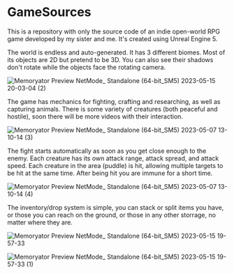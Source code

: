 # GameSources
This is a repository with only the source code of an indie open-world RPG game developed by my sister and me.
It's created using Unreal Engine 5. 
  
  
The world is endless and auto-generated. It has 3 different biomes. Most of its objects are 2D but pretend to be 3D. You can also see their shadows don't rotate while the objects face the rotating camera.

![Memoryator Preview  NetMode_ Standalone  (64-bit_SM5) 2023-05-15 20-03-04 (2)](https://github.com/GregoryBolshakov/GameSources/assets/19948668/86c42d7e-64ae-4306-9f62-c7e750d0c2d5)

The game has mechanics for fighting, crafting and researching, as well as capturing animals. There is some variety of creatures (both peaceful
and hostile), soon there will be more videos with their interaction.

![Memoryator Preview  NetMode_ Standalone  (64-bit_SM5) 2023-05-07 13-10-14 (3)](https://github.com/GregoryBolshakov/GameSources/assets/19948668/6bd4c39a-35e2-431c-b943-7bea2d982989)

The fight starts automatically as soon as you get close enough to the enemy. Each creature has its own attack range, attack spread, and attack speed. Each creature in the area (puddle) is hit, allowing multiple targets to be hit at the same time. After being hit you are immune for a short time.

![Memoryator Preview  NetMode_ Standalone  (64-bit_SM5) 2023-05-07 13-10-14 (4)](https://github.com/GregoryBolshakov/GameSources/assets/19948668/d593b705-1611-40fe-ad35-fea88d4d8ae0)

The inventory/drop system is simple, you can stack or split items you have, or those you can reach on the ground, or those in any other storrage, no matter where they are.

![Memoryator Preview  NetMode_ Standalone  (64-bit_SM5) 2023-05-15 19-57-33](https://github.com/GregoryBolshakov/GameSources/assets/19948668/5302f1f6-0c4b-4076-88cd-8e8864edb112)


![Memoryator Preview  NetMode_ Standalone  (64-bit_SM5) 2023-05-15 19-57-33 (1)](https://github.com/GregoryBolshakov/GameSources/assets/19948668/93713f82-4de4-4bbc-b0d9-1b937f2d9119)



